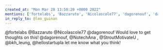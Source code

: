 ```yaml
---
created_at: "Mon Mar 28 13:50:20 +0000 2022"
mentions: ['fortelabs', 'Bazzaruto', 'Nicolascole77', 'dagorenouf', 'dagorenouf', 'NotechAna', 'StroutMotivateU', 'bkh_leung', 'hellostartupla']
in_reply_to: @leo_guinan
---
```


@fortelabs @Bazzaruto @Nicolascole77 @dagorenouf Would love to get thoughts on this! @dagorenouf, @NotechAna , @StroutMotivateU , @bkh_leung, @hellostartupla let me know what you think!